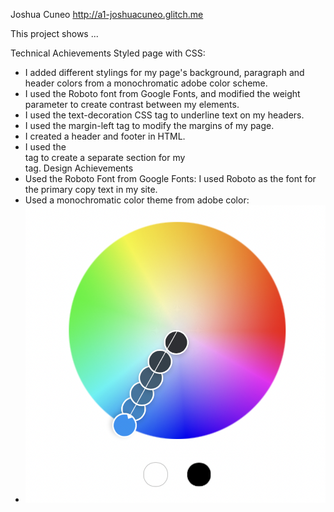 Joshua Cuneo http://a1-joshuacuneo.glitch.me

This project shows ...

Technical Achievements
Styled page with CSS: 
- I added different stylings for my page's background, paragraph and header colors from a monochromatic adobe color scheme.
- I used the Roboto font from Google Fonts, and modified the weight parameter to create contrast between my elements.
- I used the text-decoration CSS tag to underline text on my headers.
- I used the margin-left tag to modify the margins of my page. 
- I created a header and footer in HTML.
- I used the <div> tag to create a separate section for my <footer> tag.
Design Achievements
- Used the Roboto Font from Google Fonts: I used Roboto as the font for the primary copy text in my site.
- Used a monochromatic color theme from adobe color:
- ![alt text](Images/colorwheel.png)
